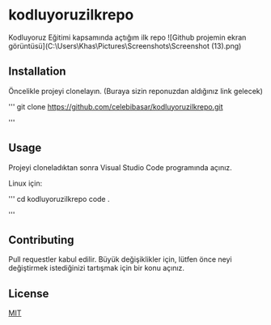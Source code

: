 # kodluyoruzilkrepo
Kodluyoruz Eğitimi kapsamında açtığım ilk repo
![Github projemin ekran görüntüsü](C:\Users\Khas\Pictures\Screenshots\Screenshot (13).png)

## Installation

Öncelikle projeyi clonelayın. (Buraya sizin reponuzdan aldığınız link gelecek)

'''
git clone https://github.com/celebibasar/kodluyoruzilkrepo.git

'''

## Usage

Projeyi cloneladıktan sonra Visual Studio Code programında açınız.

Linux için:

'''
cd kodluyoruzilkrepo
code .

'''

## Contributing

Pull requestler kabul edilir. Büyük değişiklikler için, lütfen önce neyi değiştirmek istediğinizi tartışmak için bir konu açınız.

## License

[MIT](https://choosealicense.com/licenses/mit/)
